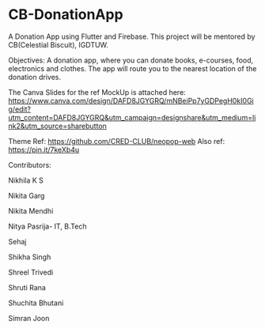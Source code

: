 # CB-DonationApp
A Donation App using Flutter and Firebase. This project will be mentored by CB(Celestial Biscuit), IGDTUW.

Objectives: A donation app, where you can donate books, e-courses, food, electronics and clothes. The app will route you to the nearest location of the donation drives.

The Canva Slides for the ref MockUp is attached here: https://www.canva.com/design/DAFD8JGYGRQ/mNBeiPp7yGDPegH0kI0Gig/edit?utm_content=DAFD8JGYGRQ&utm_campaign=designshare&utm_medium=link2&utm_source=sharebutton

Theme Ref: https://github.com/CRED-CLUB/neopop-web
Also ref: https://pin.it/7keXb4u

Contributors: 

Nikhila K S 

Nikita Garg

Nikita Mendhi

Nitya Pasrija- IT, B.Tech

Sehaj

Shikha Singh 

Shreel Trivedi 

Shruti Rana 

Shuchita Bhutani 

Simran Joon
